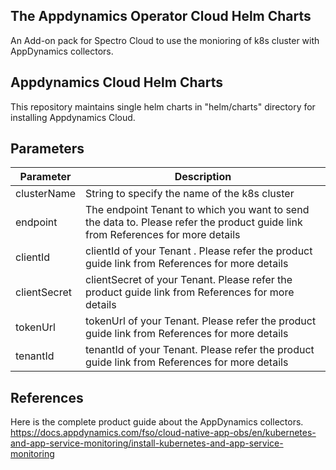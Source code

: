 ## The Appdynamics Operator Cloud Helm Charts
An Add-on pack for Spectro Cloud to use the monioring of k8s cluster with AppDynamics collectors.

## Appdynamics Cloud Helm Charts
This repository maintains single helm charts in "helm/charts" directory for installing Appdynamics Cloud.


## Parameters
| Parameter | Description |
|-----------|-------------|
| clusterName | String to specify the name of the k8s cluster |
| endpoint | The endpoint Tenant to which you want to send the data to. Please refer the product guide link from References for more details |
| clientId | clientId of your Tenant . Please refer the product guide link from References for more details  | 
| clientSecret | clientSecret of your Tenant. Please refer the product guide link from References for more details  | 
| tokenUrl | tokenUrl of your Tenant. Please refer the product guide link from References for more details  | 
| tenantId | tenantId of your Tenant. Please refer the product guide link from References for more details  | 


## References
Here is the complete product guide about the AppDynamics collectors.
https://docs.appdynamics.com/fso/cloud-native-app-obs/en/kubernetes-and-app-service-monitoring/install-kubernetes-and-app-service-monitoring